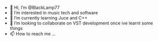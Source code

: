 - 👋 Hi, I’m @BlackLamp77
- 👀 I’m interested in music tech and software
- 🌱 I’m currently learning Juce and C++
- 💞️ I’m looking to collaborate on VST development once ive learnt some things
- 📫 How to reach me ...

<!---
BlackLamp77/BlackLamp77 is a ✨ special ✨ repository because its `README.md` (this file) appears on your GitHub profile.
You can click the Preview link to take a look at your changes.
--->
